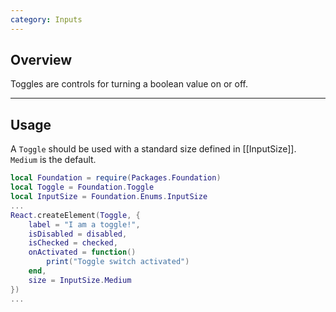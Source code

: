 ```yaml
---
category: Inputs
---
```


## Overview

Toggles are controls for turning a boolean value on or off.

---

## Usage

A `Toggle` should be used with a standard size defined in [[InputSize]]. `Medium` is the default.

```lua
local Foundation = require(Packages.Foundation)
local Toggle = Foundation.Toggle
local InputSize = Foundation.Enums.InputSize
...
React.createElement(Toggle, {
	label = "I am a toggle!",
	isDisabled = disabled,
	isChecked = checked,
	onActivated = function()
		print("Toggle switch activated")
	end,
	size = InputSize.Medium
})
...
```
